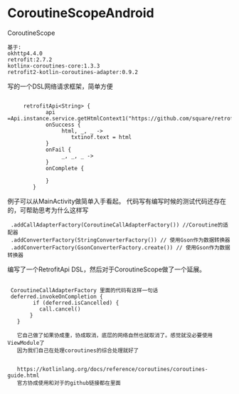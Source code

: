 # CoroutineScopeAndroid
CoroutineScope
~~~
基于:
okhttp4.4.0
retrofit:2.7.2
kotlinx-coroutines-core:1.3.3
retrofit2-kotlin-coroutines-adapter:0.9.2
~~~

写的一个DSL网络请求框架，简单方便
~~~

     retrofitApi<String> {
            api =Api.instance.service.getHtmlContext1("https://github.com/square/retrofit")
            onSuccess { 
                 html, _, _ ->
                    txtinof.text = html
            }
            onFail {
                 _, _, _ ->
            }
            onComplete {
                
            }
        }

~~~


例子可以从MainActivity做简单入手看起。
代码写有编写时候的测试代码还存在的，可帮助思考为什么这样写

~~~
 .addCallAdapterFactory(CoroutineCallAdapterFactory()) //Coroutine的适配器
 .addConverterFactory(StringConverterFactory()) // 使用Gson作为数据转换器
 .addConverterFactory(GsonConverterFactory.create()) // 使用Gson作为数据转换器
~~~

 编写了一个RetrofitApi DSL，然后对于CoroutineScope做了一个延展。

~~~
 
 CoroutineCallAdapterFactory 里面的代码有这样一句话
 deferred.invokeOnCompletion {
        if (deferred.isCancelled) {
          call.cancel()
       }
   }
~~~

~~~
   它自己做了如果协成重，协成取消，底层的网络自然也就取消了。感觉就没必要使用ViewModule了
   因为我们自己在处理coroutines的综合处理就好了
   

   https://kotlinlang.org/docs/reference/coroutines/coroutines-guide.html
   官方协成使用和对于的github链接都在里面
~~~  
   
